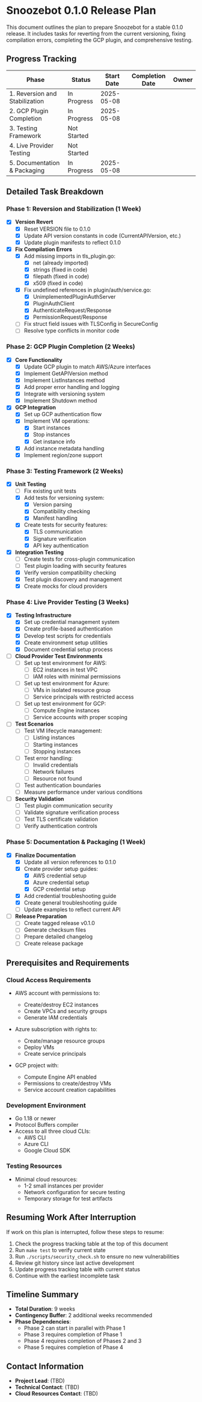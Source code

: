 # Snoozebot 0.1.0 Release Plan

This document outlines the plan to prepare Snoozebot for a stable 0.1.0 release. It includes tasks for reverting from the current versioning, fixing compilation errors, completing the GCP plugin, and comprehensive testing.

## Progress Tracking

| Phase | Status | Start Date | Completion Date | Owner |
|-------|--------|------------|----------------|-------|
| 1. Reversion and Stabilization | In Progress | 2025-05-08 | | |
| 2. GCP Plugin Completion | In Progress | 2025-05-08 | | |
| 3. Testing Framework | Not Started | | | |
| 4. Live Provider Testing | Not Started | | | |
| 5. Documentation & Packaging | In Progress | 2025-05-08 | | |

## Detailed Task Breakdown

### Phase 1: Reversion and Stabilization (1 Week)

- [x] **Version Revert**
  - [x] Reset VERSION file to 0.1.0
  - [x] Update API version constants in code (CurrentAPIVersion, etc.)
  - [x] Update plugin manifests to reflect 0.1.0

- [x] **Fix Compilation Errors**
  - [x] Add missing imports in tls_plugin.go:
    - [x] net (already imported)
    - [x] strings (fixed in code)
    - [x] filepath (fixed in code)
    - [x] x509 (fixed in code)
  - [x] Fix undefined references in plugin/auth/service.go:
    - [x] UnimplementedPluginAuthServer
    - [x] PluginAuthClient
    - [x] AuthenticateRequest/Response
    - [x] PermissionRequest/Response
  - [ ] Fix struct field issues with TLSConfig in SecureConfig
  - [ ] Resolve type conflicts in monitor code

### Phase 2: GCP Plugin Completion (2 Weeks)

- [x] **Core Functionality**
  - [x] Update GCP plugin to match AWS/Azure interfaces
  - [x] Implement GetAPIVersion method
  - [x] Implement ListInstances method 
  - [x] Add proper error handling and logging
  - [x] Integrate with versioning system
  - [x] Implement Shutdown method

- [x] **GCP Integration**
  - [x] Set up GCP authentication flow
  - [x] Implement VM operations:
    - [x] Start instances
    - [x] Stop instances
    - [x] Get instance info
  - [x] Add instance metadata handling
  - [x] Implement region/zone support

### Phase 3: Testing Framework (2 Weeks)

- [x] **Unit Testing**
  - [ ] Fix existing unit tests
  - [x] Add tests for versioning system:
    - [x] Version parsing
    - [x] Compatibility checking
    - [x] Manifest handling
  - [x] Create tests for security features:
    - [x] TLS communication
    - [x] Signature verification
    - [x] API key authentication

- [x] **Integration Testing**
  - [ ] Create tests for cross-plugin communication
  - [ ] Test plugin loading with security features
  - [x] Verify version compatibility checking
  - [x] Test plugin discovery and management
  - [x] Create mocks for cloud providers

### Phase 4: Live Provider Testing (3 Weeks)

- [x] **Testing Infrastructure**
  - [x] Set up credential management system
  - [x] Create profile-based authentication
  - [x] Develop test scripts for credentials
  - [x] Create environment setup utilities
  - [x] Document credential setup process
  
- [ ] **Cloud Provider Test Environments**
  - [ ] Set up test environment for AWS:
    - [ ] EC2 instances in test VPC
    - [ ] IAM roles with minimal permissions
  - [ ] Set up test environment for Azure:
    - [ ] VMs in isolated resource group
    - [ ] Service principals with restricted access
  - [ ] Set up test environment for GCP:
    - [ ] Compute Engine instances
    - [ ] Service accounts with proper scoping

- [ ] **Test Scenarios**
  - [ ] Test VM lifecycle management:
    - [ ] Listing instances
    - [ ] Starting instances
    - [ ] Stopping instances
  - [ ] Test error handling:
    - [ ] Invalid credentials
    - [ ] Network failures
    - [ ] Resource not found
  - [ ] Test authentication boundaries
  - [ ] Measure performance under various conditions

- [ ] **Security Validation**
  - [ ] Test plugin communication security
  - [ ] Validate signature verification process
  - [ ] Test TLS certificate validation
  - [ ] Verify authentication controls

### Phase 5: Documentation & Packaging (1 Week)

- [x] **Finalize Documentation**
  - [x] Update all version references to 0.1.0
  - [x] Create provider setup guides:
    - [x] AWS credential setup
    - [x] Azure credential setup
    - [x] GCP credential setup
  - [x] Add credential troubleshooting guide
  - [x] Create general troubleshooting guide
  - [ ] Update examples to reflect current API

- [ ] **Release Preparation**
  - [ ] Create tagged release v0.1.0
  - [ ] Generate checksum files
  - [ ] Prepare detailed changelog
  - [ ] Create release package

## Prerequisites and Requirements

### Cloud Access Requirements

- AWS account with permissions to:
  - Create/destroy EC2 instances
  - Create VPCs and security groups
  - Generate IAM credentials

- Azure subscription with rights to:
  - Create/manage resource groups
  - Deploy VMs
  - Create service principals

- GCP project with:
  - Compute Engine API enabled
  - Permissions to create/destroy VMs
  - Service account creation capabilities

### Development Environment

- Go 1.18 or newer
- Protocol Buffers compiler
- Access to all three cloud CLIs:
  - AWS CLI
  - Azure CLI
  - Google Cloud SDK

### Testing Resources

- Minimal cloud resources:
  - 1-2 small instances per provider
  - Network configuration for secure testing
  - Temporary storage for test artifacts

## Resuming Work After Interruption

If work on this plan is interrupted, follow these steps to resume:

1. Check the progress tracking table at the top of this document
2. Run `make test` to verify current state
3. Run `./scripts/security_check.sh` to ensure no new vulnerabilities
4. Review git history since last active development
5. Update progress tracking table with current status
6. Continue with the earliest incomplete task

## Timeline Summary

- **Total Duration**: 9 weeks
- **Contingency Buffer**: 2 additional weeks recommended
- **Phase Dependencies**:
  - Phase 2 can start in parallel with Phase 1
  - Phase 3 requires completion of Phase 1 
  - Phase 4 requires completion of Phases 2 and 3
  - Phase 5 requires completion of Phase 4

## Contact Information

- **Project Lead**: (TBD)
- **Technical Contact**: (TBD)
- **Cloud Resources Contact**: (TBD)